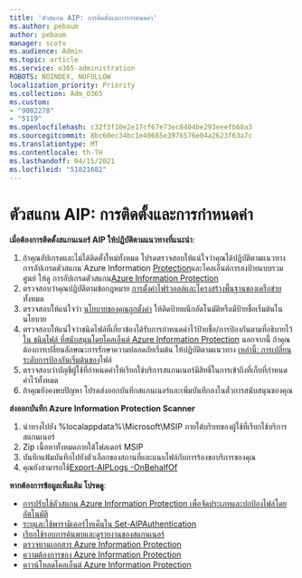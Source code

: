 ```yaml
---
title: 'ตัวสแกน AIP: การติดตั้งและการกําหนดค่า'
ms.author: pebaum
author: pebaum
manager: scotv
ms.audience: Admin
ms.topic: article
ms.service: o365-administration
ROBOTS: NOINDEX, NOFOLLOW
localization_priority: Priority
ms.collection: Adm_O365
ms.custom:
- "9002278"
- "5119"
ms.openlocfilehash: c32f3f10e2e17cf67e73ec8404be293eeefb68a3
ms.sourcegitcommit: 8bc60ec34bc1e40685e3976576e04a2623f63a7c
ms.translationtype: MT
ms.contentlocale: th-TH
ms.lasthandoff: 04/15/2021
ms.locfileid: "51821682"
---
```

# <a name="aip-scanner-installation-and-configuration"></a>ตัวสแกน AIP: การติดตั้งและการกําหนดค่า

**เมื่อต้องการติดตั้งสแกนเนอร์ AIP ให้ปฏิบัติตามแนวทางที่แนะนํา**:

1. ถ้าคุณอัปเกรดและไม่ได้ติดตั้งใหม่ทั้งหมด โปรดตรวจสอบให้แน่ใจว่าคุณได้ปฏิบัติตามแนวทางการอัปเกรดตัวสแกน Azure Information [Protection](https://docs.microsoft.com/azure/information-protection/rms-client/client-admin-guide#upgrading-the-azure-information-protection-scanner)และไคลเอ็นต์การลงป้ายแบบรวมศูนย์ ให้ดู การอัปเกรดตัวสแกน[Azure Information Protection](https://docs.microsoft.com/azure/information-protection/rms-client/clientv2-admin-guide#upgrading-the-azure-information-protection-scanner)
2. ตรวจสอบว่าคุณปฏิบัติตามข้อกฎหมาย [การตั้งค่าไฟร์วอลล์และโครงสร้างพื้นฐานของเครือข่าย](https://docs.microsoft.com/azure/information-protection/requirements#firewalls-and-network-infrastructure)ทั้งหมด
3. ตรวจสอบให้แน่ใจว่า [นโยบายของคุณถูกตั้งค่า](https://docs.microsoft.com/azure/information-protection/configure-policy) ให้ติดป้ายผนึกอัตโนมัติหรือมีป้ายชื่อเริ่มต้นในนโยบาย
4. ตรวจสอบให้แน่ใจว่าชนิดไฟล์ที่เกี่ยวข้องได้รับการกําหนดค่าไว้ป้ายชื่อ/การป้องกันตามที่อธิบายไว้[ใน ชนิดไฟล์ ที่สนับสนุนโดยไคลเอ็นต์ Azure Information Protection](https://docs.microsoft.com/azure/information-protection/rms-client/client-admin-guide-file-types#supported-file-types-for-classification-and-protection) นอกจากนี้ ถ้าคุณต้องการเปลี่ยนลักษณะการรักษาความปลอดภัยเริ่มต้น ให้ปฏิบัติตามแนวทาง [เหล่านี้: การเปลี่ยนระดับการป้องกันเริ่มต้นของ](https://docs.microsoft.com/azure/information-protection/rms-client/client-admin-guide-file-types#changing-the-default-protection-level-of-files)ไฟล์
5. ตรวจสอบว่าบัญชีผู้ใช้ที่กําหนดค่าให้เรียกใช้บริการสแกนเนอร์มีสิทธิ์ในการเข้าถึงที่เก็บที่กําหนดค่าไว้ทั้งหมด
6. ถ้าคุณยังคงพบปัญหา โปรดส่งออกบันทึกสแกนเนอร์และเพิ่มบันทึกลงในตั๋วการสนับสนุนของคุณ

**ส่งออกบันทึก Azure Information Protection Scanner**

1. นําทางไปยัง %localappdata%\Microsoft\MSIP ภายใต้บริบทของผู้ใช้ที่เรียกใช้บริการสแกนเนอร์
2. Zip เนื้อหาทั้งหมดภายใต้โฟลเดอร์ MSIP
3. บันทึกแฟ้มบันทึกไปยังตัวเลือกของสถานที่และแนบไฟล์กับการร้องขอบริการของคุณ
4. คุณยังสามารถใช้[Export-AIPLogs -OnBehalfOf](https://docs.microsoft.com/powershell/module/azureinformationprotection/export-aiplogs?view=azureipps)

**หากต้องการข้อมูลเพิ่มเติม โปรดดู**:
- [การปรับใช้ตัวสแกน Azure Information Protection เพื่อจัดประเภทและปกป้องไฟล์โดยอัตโนมัติ](https://docs.microsoft.com/azure/information-protection/deploy-aip-scanner)
- [ระบุและใช้พารามิเตอร์โทเค็นใน Set-AIPAuthentication](https://docs.microsoft.com/azure/information-protection/rms-client/client-admin-guide-powershell#specify-and-use-the-token-parameter-for-set-aipauthentication)
- [เรียกใช้รอบการค้นพบและดูรายงานของสแกนเนอร์](https://docs.microsoft.com/azure/information-protection/deploy-aip-scanner#run-a-discovery-cycle-and-view-reports-for-the-scanner)
- [ตรวจทานเอกสาร Azure Information Protection](https://docs.microsoft.com/azure/information-protection/what-is-information-protection)
- [ความต้องการของ Azure Information Protection](https://docs.microsoft.com/azure/information-protection/get-started/requirements)
- [ดาวน์โหลดไคลเอ็นต์ Azure Information Protection](https://www.microsoft.com/download/details.aspx?id=53018)
